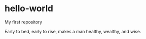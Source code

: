 # hello-world
My first repository


Early to bed, early to rise, makes a man healthy, wealthy, and wise.

